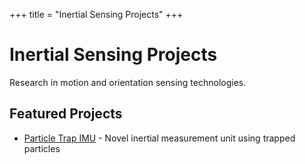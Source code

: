 +++
title = "Inertial Sensing Projects"
+++

# Inertial Sensing Projects

Research in motion and orientation sensing technologies.

## Featured Projects

* [Particle Trap IMU](/projects/inertial-sensing/particle-trap-imu/) - Novel inertial measurement unit using trapped particles